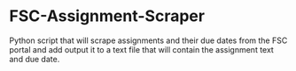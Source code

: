 # FSC-Assignment-Scraper
Python script that will scrape assignments and their due dates from the FSC portal and add output it to a text file that will contain the assignment text and due date.
